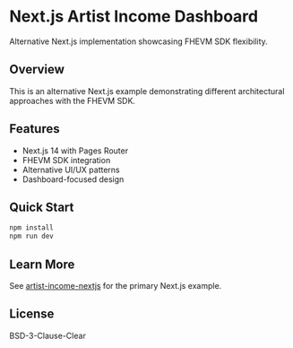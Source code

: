 # Next.js Artist Income Dashboard

Alternative Next.js implementation showcasing FHEVM SDK flexibility.

## Overview

This is an alternative Next.js example demonstrating different architectural approaches with the FHEVM SDK.

## Features

- Next.js 14 with Pages Router
- FHEVM SDK integration
- Alternative UI/UX patterns
- Dashboard-focused design

## Quick Start

```bash
npm install
npm run dev
```

## Learn More

See [artist-income-nextjs](../artist-income-nextjs) for the primary Next.js example.

## License

BSD-3-Clause-Clear
